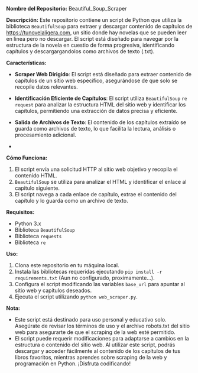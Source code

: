 **Nombre del Repositorio:** Beautiful_Soup_Scraper

**Descripción:**
Este repositorio contiene un script de Python que utiliza la biblioteca `BeautifulSoup` para extraer y descargar contenido de capítulos de https://tunovelaligera.com, un sitio donde hay novelas que se pueden leer en linea pero no descargar. El script está diseñado para navegar por la estructura de la novela en cuestio de forma progresiva, identificando  capítulos y descargargandolos como archivos de texto (.txt).


**Características:**
* **Scraper Web Dirigido**: El script está diseñado para extraer contenido de capítulos de un sitio web específico, asegurándose de que solo se recopile datos relevantes.
  
* **Identificación Eficiente de Capítulos**: El script utiliza `BeautifulSoup` `re` `request` para analizar la estructura HTML del sitio web y identificar los capítulos, permitiendo una extracción de datos precisa y eficiente.
  
* **Salida de Archivos de Texto**: El contenido de los capítulos extraído se guarda como archivos de texto, lo que facilita la lectura, análisis o procesamiento adicional.
* 

**Cómo Funciona:**
1. El script envía una solicitud HTTP al sitio web objetivo y recopila el contenido HTML.
2. `BeautifulSoup` se utiliza para analizar el HTML y identificar el enlace al capitulo siguiente.
3. El script navega a cada enlace de capítulo, extrae el contenido del capítulo y lo guarda como un archivo de texto.

**Requisitos:**
* Python 3.x
* Biblioteca `BeautifulSoup`
* Biblioteca `requests`
* Biblioteca `re`

**Uso:**
1. Clona este repositorio en tu máquina local.
2. Instala las bibliotecas requeridas ejecutando `pip install -r requirements.txt` (Aun no configurado, proximamente...).
3. Configura el script modificando las variables `base_url` para apuntar al sitio web y capítulos deseados.
4. Ejecuta el script utilizando `python web_scraper.py`.

**Nota:**
* Este script está destinado para uso personal y educativo solo. Asegúrate de revisar los términos de uso y el archivo robots.txt del sitio web para asegurarte de que el scraping de la web esté permitido.
* El script puede requerir modificaciones para adaptarse a cambios en la estructura o contenido del sitio web.
Al utilizar este script, podrás descargar y acceder fácilmente al contenido de los capítulos de tus libros favoritos, mientras aprendes sobre scraping de la web y programación en Python. ¡Disfruta codificando!
